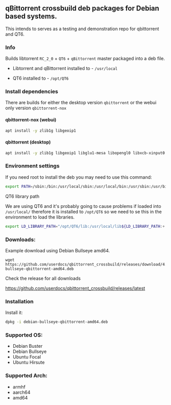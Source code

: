 ## qBittorrent crossbuild deb packages for Debian based systems.

This intends to serves as a testing and demonstration repo for qbittorrent and QT6.

### Info

Builds libtorrent `RC_2_0` + `QT6` + `qBittorrent` master packaged into a deb file.

- Libtorrent and qBittorrent installed to - `/usr/local`

- QT6 installed to - `/opt/QT6`


### Install dependencies

There are builds for either the desktop version `qbittorrent` or the webui only version `qbittorrent-nox`

#### qbittorrent-nox (webui)

```bash
apt install -y zlib1g libgeoip1
```

#### qbittorrent (desktop)

```bash
apt install -y zlib1g libgeoip1 libglu1-mesa libopengl0 libxcb-xinput0
```

### Environment settings

If you need root to install the deb you may need to use this command:

```bash
export PATH=/sbin:/bin:/usr/local/sbin:/usr/local/bin:/usr/sbin:/usr/bin
```

QT6 library path

We are using QT6 and it's probably going to cause problems if loaded into `/usr/local/` therefore it is installed to `/opt/QT6` so we need to se this in the environment to load the libraries.

```bash
export LD_LIBRARY_PATH="/opt/QT6/lib:/usr/local/lib${LD_LIBRARY_PATH:+:${LD_LIBRARY_PATH}}"
```

### Downloads:

Example download using Debian Bullseye amd64.

```
wget https://github.com/userdocs/qbittorrent_crossbuild/releases/download/4.4.0beta3_2.0.4.0/debian-bullseye-qbittorrent-amd64.deb
```

Check the release for all downloads

https://github.com/userdocs/qbittorrent_crossbuild/releases/latest

### Installation

Install it:

```bash
dpkg -i debian-bullseye-qbittorrent-amd64.deb
```

### Supported OS:

- Debian Buster
- Debian Bullseye
- Ubuntu Focal
- Ubuntu Hirsute

### Supported Arch:

- armhf
- aarch64
- amd64
